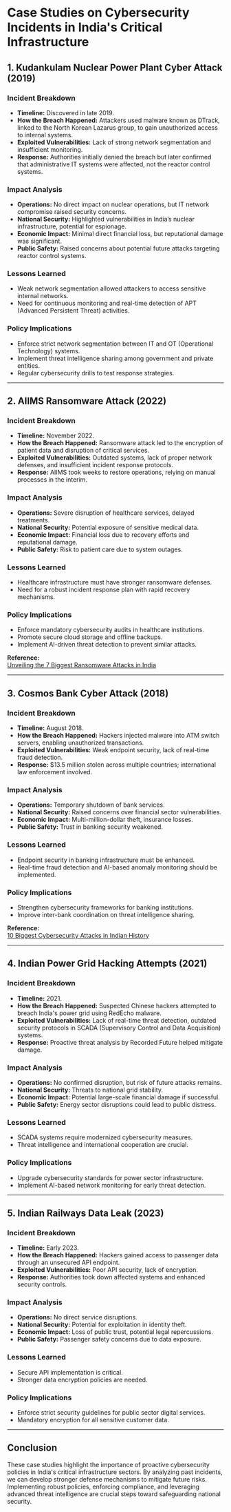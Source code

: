# Case Studies on Cybersecurity Incidents in India's Critical Infrastructure

## 1. Kudankulam Nuclear Power Plant Cyber Attack (2019)

### Incident Breakdown
- **Timeline:** Discovered in late 2019.
- **How the Breach Happened:** Attackers used malware known as DTrack, linked to the North Korean Lazarus group, to gain unauthorized access to internal systems.
- **Exploited Vulnerabilities:** Lack of strong network segmentation and insufficient monitoring.
- **Response:** Authorities initially denied the breach but later confirmed that administrative IT systems were affected, not the reactor control systems.

### Impact Analysis
- **Operations:** No direct impact on nuclear operations, but IT network compromise raised security concerns.
- **National Security:** Highlighted vulnerabilities in India’s nuclear infrastructure, potential for espionage.
- **Economic Impact:** Minimal direct financial loss, but reputational damage was significant.
- **Public Safety:** Raised concerns about potential future attacks targeting reactor control systems.

### Lessons Learned
- Weak network segmentation allowed attackers to access sensitive internal networks.
- Need for continuous monitoring and real-time detection of APT (Advanced Persistent Threat) activities.

### Policy Implications
- Enforce strict network segmentation between IT and OT (Operational Technology) systems.
- Implement threat intelligence sharing among government and private entities.
- Regular cybersecurity drills to test response strategies.

---

## 2. AIIMS Ransomware Attack (2022)

### Incident Breakdown
- **Timeline:** November 2022.
- **How the Breach Happened:** Ransomware attack led to the encryption of patient data and disruption of critical services.
- **Exploited Vulnerabilities:** Outdated systems, lack of proper network defenses, and insufficient incident response protocols.
- **Response:** AIIMS took weeks to restore operations, relying on manual processes in the interim.

### Impact Analysis
- **Operations:** Severe disruption of healthcare services, delayed treatments.
- **National Security:** Potential exposure of sensitive medical data.
- **Economic Impact:** Financial loss due to recovery efforts and reputational damage.
- **Public Safety:** Risk to patient care due to system outages.

### Lessons Learned
- Healthcare infrastructure must have stronger ransomware defenses.
- Need for a robust incident response plan with rapid recovery mechanisms.

### Policy Implications
- Enforce mandatory cybersecurity audits in healthcare institutions.
- Promote secure cloud storage and offline backups.
- Implement AI-driven threat detection to prevent similar attacks.

**Reference:**  
[Unveiling the 7 Biggest Ransomware Attacks in India](https://ccoe.dsci.in/blog/7-biggest-ransomware-attacks-in-india)

---

## 3. Cosmos Bank Cyber Attack (2018)

### Incident Breakdown
- **Timeline:** August 2018.
- **How the Breach Happened:** Hackers injected malware into ATM switch servers, enabling unauthorized transactions.
- **Exploited Vulnerabilities:** Weak endpoint security, lack of real-time fraud detection.
- **Response:** $13.5 million stolen across multiple countries; international law enforcement involved.

### Impact Analysis
- **Operations:** Temporary shutdown of bank services.
- **National Security:** Raised concerns over financial sector vulnerabilities.
- **Economic Impact:** Multi-million-dollar theft, insurance losses.
- **Public Safety:** Trust in banking security weakened.

### Lessons Learned
- Endpoint security in banking infrastructure must be enhanced.
- Real-time fraud detection and AI-based anomaly monitoring should be implemented.

### Policy Implications
- Strengthen cybersecurity frameworks for banking institutions.
- Improve inter-bank coordination on threat intelligence sharing.

**Reference:**  
[10 Biggest Cybersecurity Attacks in Indian History](https://www.stldigital.tech/blog/10-biggest-cybersecurity-attacks-in-indian-history/)

---

## 4. Indian Power Grid Hacking Attempts (2021)

### Incident Breakdown
- **Timeline:** 2021.
- **How the Breach Happened:** Suspected Chinese hackers attempted to breach India's power grid using RedEcho malware.
- **Exploited Vulnerabilities:** Lack of real-time threat detection, outdated security protocols in SCADA (Supervisory Control and Data Acquisition) systems.
- **Response:** Proactive threat analysis by Recorded Future helped mitigate damage.

### Impact Analysis
- **Operations:** No confirmed disruption, but risk of future attacks remains.
- **National Security:** Threats to national grid stability.
- **Economic Impact:** Potential large-scale financial damage if successful.
- **Public Safety:** Energy sector disruptions could lead to public distress.

### Lessons Learned
- SCADA systems require modernized cybersecurity measures.
- Threat intelligence and international cooperation are crucial.

### Policy Implications
- Upgrade cybersecurity standards for power sector infrastructure.
- Implement AI-based network monitoring for early threat detection.

---

## 5. Indian Railways Data Leak (2023)

### Incident Breakdown
- **Timeline:** Early 2023.
- **How the Breach Happened:** Hackers gained access to passenger data through an unsecured API endpoint.
- **Exploited Vulnerabilities:** Poor API security, lack of encryption.
- **Response:** Authorities took down affected systems and enhanced security controls.

### Impact Analysis
- **Operations:** No direct service disruptions.
- **National Security:** Potential for exploitation in identity theft.
- **Economic Impact:** Loss of public trust, potential legal repercussions.
- **Public Safety:** Passenger safety concerns due to data exposure.

### Lessons Learned
- Secure API implementation is critical.
- Stronger data encryption policies are needed.

### Policy Implications
- Enforce strict security guidelines for public sector digital services.
- Mandatory encryption for all sensitive customer data.

---

## Conclusion
These case studies highlight the importance of proactive cybersecurity policies in India's critical infrastructure sectors. By analyzing past incidents, we can develop stronger defense mechanisms to mitigate future risks. Implementing robust policies, enforcing compliance, and leveraging advanced threat intelligence are crucial steps toward safeguarding national security.
